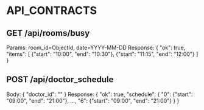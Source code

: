 # API_CONTRACTS

## GET /api/rooms/busy

Params: room_id=ObjectId, date=YYYY-MM-DD
Response:
{
"ok": true,
"items": [
{"start": "10:00", "end": "10:30"},
{"start": "11:15", "end": "12:00"}
]
}

## POST /api/doctor_schedule

Body:
{ "doctor_id": "<ObjectId>" }
Response:
{
"ok": true,
"schedule": {
"0": {"start": "09:00", "end": "21:00"},
…,
"6": {"start": "09:00", "end": "21:00"}
}
}
